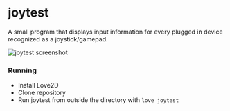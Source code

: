 # joytest
A small program that displays input information for every plugged in device recognized as a joystick/gamepad.

![joytest screenshot](https://i.imgur.com/aTotbo8.png)

### Running
- Install Love2D
- Clone repository
- Run joytest from outside the directory with `love joytest`
